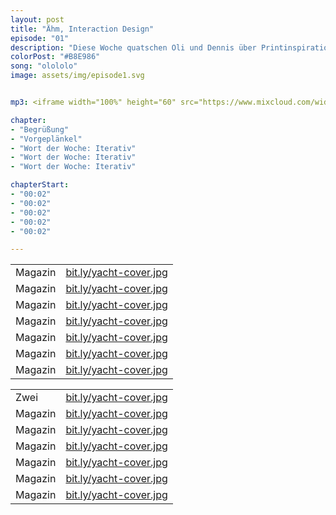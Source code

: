 ```yaml
---
layout: post
title: "Ähm, Interaction Design"
episode: "01"
description: "Diese Woche quatschen Oli und Dennis über Printinspiration aus den 50er, Brutale Portfolios und über die Fragen aller Fragen: Sollten Designer Coden?"
colorPost: "#B8E986"
song: "olololo"
image: assets/img/episode1.svg


mp3: <iframe width="100%" height="60" src="https://www.mixcloud.com/widget/iframe/?feed=https%3A%2F%2Fwww.mixcloud.com%2Fiterativintuitiv%2Fiterativ-intuitiv-podcast-episode-4-geschichten-erz%25C3%25A4hlen-ohne-van-schneieder%2F&hide_cover=1&mini=1" frameborder="0"></iframe>

chapter: 
- "Begrüßung"
- "Vorgeplänkel" 
- "Wort der Woche: Iterativ"
- "Wort der Woche: Iterativ" 
- "Wort der Woche: Iterativ" 

chapterStart:
- "00:02"
- "00:02"
- "00:02"
- "00:02"
- "00:02"

---
```


<!-- nach 8 einträgen ein neues table erstellen, danke :) !--> 

| | |
|:-|:-|
| Magazin | [bit.ly/yacht-cover.jpg](http://bit.ly/yacht-cover.jpg) |
| Magazin | [bit.ly/yacht-cover.jpg](bit.ly/yacht-cover.jpg) |
| Magazin | [bit.ly/yacht-cover.jpg](bit.ly/yacht-cover.jpg) |
| Magazin | [bit.ly/yacht-cover.jpg](bit.ly/yacht-cover.jpg) |
| Magazin | [bit.ly/yacht-cover.jpg](bit.ly/yacht-cover.jpg) |
| Magazin | [bit.ly/yacht-cover.jpg](bit.ly/yacht-cover.jpg) |
| Magazin | [bit.ly/yacht-cover.jpg](bit.ly/yacht-cover.jpg) |


| | |
|:-|:-|
| Zwei | [bit.ly/yacht-cover.jpg](bit.ly/yacht-cover.jpg) |
| Magazin | [bit.ly/yacht-cover.jpg](bit.ly/yacht-cover.jpg) |
| Magazin | [bit.ly/yacht-cover.jpg](bit.ly/yacht-cover.jpg) |
| Magazin | [bit.ly/yacht-cover.jpg](bit.ly/yacht-cover.jpg) |
| Magazin | [bit.ly/yacht-cover.jpg](bit.ly/yacht-cover.jpg) |
| Magazin | [bit.ly/yacht-cover.jpg](bit.ly/yacht-cover.jpg) |
| Magazin | [bit.ly/yacht-cover.jpg](bit.ly/yacht-cover.jpg) |

